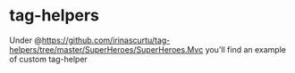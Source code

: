 # tag-helpers
Under @https://github.com/irinascurtu/tag-helpers/tree/master/SuperHeroes/SuperHeroes.Mvc you'll find an example of custom tag-helper
